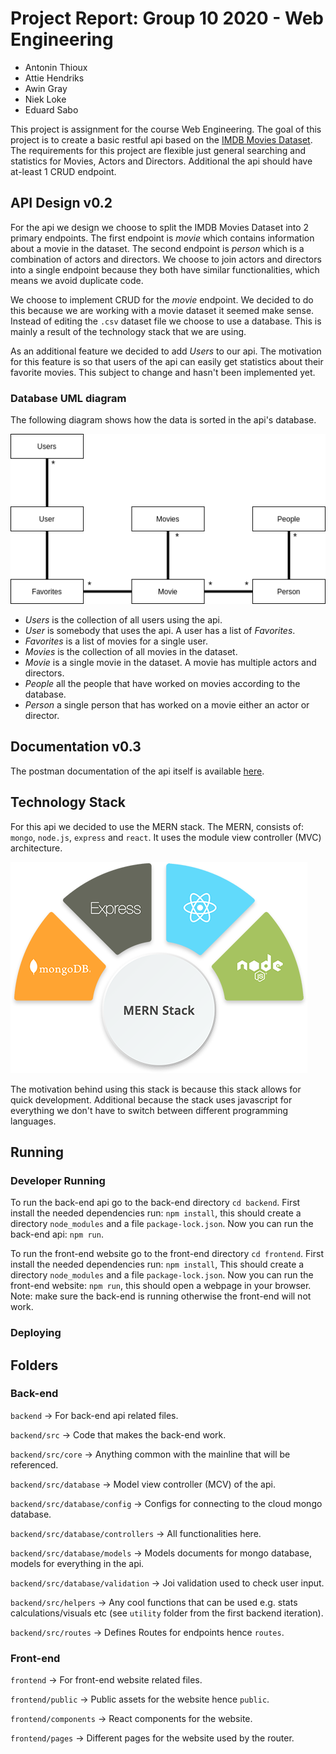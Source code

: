 # Project Report: Group 10 2020 - Web Engineering 
  * Antonin Thioux 
  * Attie Hendriks 
  * Awin Gray
  * Niek Loke
  * Eduard Sabo

This project is assignment for the course Web Engineering.
The goal of this project is to create a basic restful api based on the 
[IMDB Movies Dataset](https://www.kaggle.com/gorochu/complete-imdb-movies-dataset).
The requirements for this project are flexible just general searching and statistics for Movies, Actors and Directors. 
Additional the api should have at-least 1 CRUD endpoint.

## API Design v0.2
For the api we design we choose to split the IMDB Movies Dataset into 2 primary endpoints.
The first endpoint is *movie* which contains information about a movie in the dataset.
The second endpoint is *person* which is a combination of actors and directors.
We choose to join actors and directors into a single endpoint because they both have similar functionalities,
which means we avoid duplicate code. 

We choose to implement CRUD for the *movie* endpoint.
We decided to do this because we are working with a movie dataset it seemed make sense. 
Instead of editing the `.csv` dataset file we choose to use a database.
This is mainly a result of the technology stack that we are using.

As an additional feature we decided to add *Users* to our api.
The motivation for this feature is so that users of the api can easily get statistics about their favorite movies.
This subject to change and hasn't been implemented yet.

### Database UML diagram
The following diagram shows how the data is sorted in the api's database.

![UML Diagram](images/api_uml.png)
- *Users* is the collection of all users using the api.
- *User* is somebody that uses the api. A user has a list of *Favorites*.
- *Favorites* is a list of movies for a single user.
- *Movies* is the collection of all movies in the dataset.
- *Movie* is a single movie in the dataset. A movie has multiple actors and directors.
- *People* all the people that have worked on movies according to the database.
- *Person* a single person that has worked on a movie either an actor or director.

## Documentation v0.3
The postman documentation of the api itself is available
[here](https://documenter.getpostman.com/view/13748815/TVmQcad3).

## Technology Stack
For this api we decided to use the MERN stack.
The MERN, consists of: `mongo`, `node.js`, `express` and `react`.
It uses the module view controller (MVC) architecture. 

![Mern Stack](images/mern.png)

The motivation behind using this stack is because this stack allows for quick development.
Additional because the stack uses javascript for everything we don't have to switch between different programming languages.

## Running 
### Developer Running
To run the back-end api go to the back-end directory `cd backend`.
First install the needed dependencies run: `npm install`, 
this should create a directory `node_modules` and a file `package-lock.json`.
Now you can run the back-end api: `npm run`.

To run the front-end website go to the front-end directory `cd frontend`.
First install the needed dependencies run: `npm install`, 
This should create a directory `node_modules` and a file `package-lock.json`.
Now you can run the front-end website: `npm run`, 
this should open a webpage in your browser.
Note: make sure the back-end is running otherwise the front-end will not work.

### Deploying 
<!-- TODO --->

## Folders
### Back-end
`backend` -> For back-end api related files.

`backend/src` -> Code that makes the back-end work.

`backend/src/core` -> Anything common with the mainline that will be referenced.

`backend/src/database` -> Model view controller (MCV) of the api.

`backend/src/database/config` -> Configs for connecting to the cloud mongo database.

`backend/src/database/controllers` -> All functionalities here.

`backend/src/database/models` -> Models documents for mongo database, models for everything in the api. 

`backend/src/database/validation` -> Joi validation used to check user input.

`backend/src/helpers` -> Any cool functions that can be used e.g. stats calculations/visuals etc 
(see `utility` folder from the first backend iteration).

`backend/src/routes` -> Defines Routes for endpoints hence `routes`.

### Front-end
`frontend` -> For front-end website related files.

`frontend/public` -> Public assets for the website hence `public`.

`frontend/components` -> React components for the website.

`frontend/pages` -> Different pages for the website used by the router.